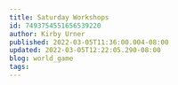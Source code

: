 ```yaml
---
title: Saturday Workshops
id: 7493754551656539220
author: Kirby Urner
published: 2022-03-05T11:36:00.004-08:00
updated: 2022-03-05T12:22:05.290-08:00
blog: world_game
tags: 
---
```


